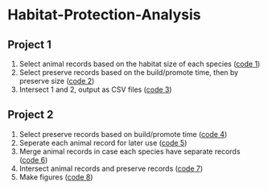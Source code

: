 # Habitat-Protection-Analysis
## Project 1
1. Select animal records based on the habitat size of each species ([code 1](https://github.com/yilunz/Habitat-Protection-Analysis/blob/master/animal_code_use.py))
2. Select preserve records based on the build/promote time, then by preserve size ([code 2](https://github.com/yilunz/Habitat-Protection-Analysis/blob/master/preserve_code.py))
3. Intersect 1 and 2, output as CSV files ([code 3](https://github.com/yilunz/Habitat-Protection-Analysis/blob/master/intersect_tables.py))

## Project 2
1. Select preserve records based on build/promote time ([code 4](https://github.com/yilunz/Habitat-Protection-Analysis/blob/master/preserve_time.py))
2. Seperate each animal record for later use ([code 5](https://github.com/yilunz/Habitat-Protection-Analysis/blob/master/select_try.py))
3. Merge animal records in case each species have separate records ([code 6](https://github.com/yilunz/Habitat-Protection-Analysis/blob/master/merge.py))
4. Intersect animal records and preserve records ([code 7](https://github.com/yilunz/Habitat-Protection-Analysis/blob/master/intersect_2.py))
5. Make figures ([code 8](https://github.com/yilunz/Habitat-Protection-Analysis/blob/master/figure.R))
